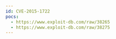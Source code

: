 ```yaml
---
id: CVE-2015-1722
pocs:
  - https://www.exploit-db.com/raw/38265
  - https://www.exploit-db.com/raw/38275
---
```

